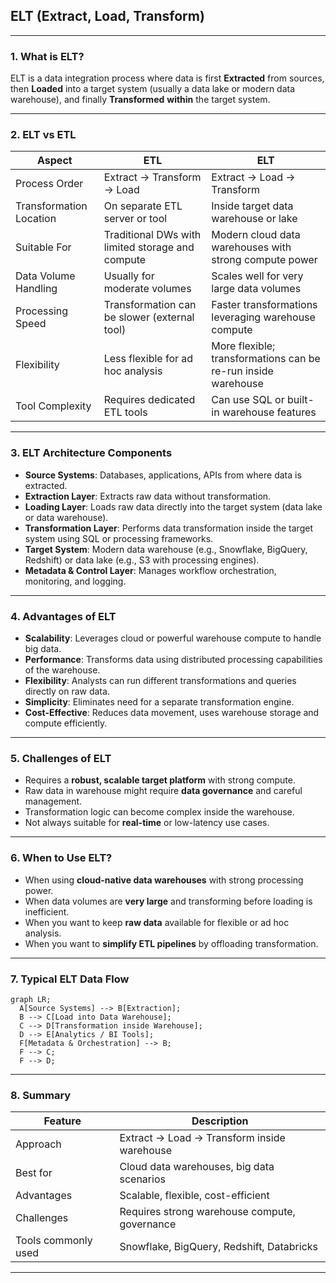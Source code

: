 ## **ELT (Extract, Load, Transform)**

---

### **1. What is ELT?**

ELT is a data integration process where data is first **Extracted** from sources, then **Loaded** into a target system (usually a data lake or modern data warehouse), and finally **Transformed** **within** the target system.

---

### **2. ELT vs ETL**

| Aspect                  | ETL                                              | ELT                                                           |
| ----------------------- | ------------------------------------------------ | ------------------------------------------------------------- |
| Process Order           | Extract → Transform → Load                       | Extract → Load → Transform                                    |
| Transformation Location | On separate ETL server or tool                   | Inside target data warehouse or lake                          |
| Suitable For            | Traditional DWs with limited storage and compute | Modern cloud data warehouses with strong compute power        |
| Data Volume Handling    | Usually for moderate volumes                     | Scales well for very large data volumes                       |
| Processing Speed        | Transformation can be slower (external tool)     | Faster transformations leveraging warehouse compute           |
| Flexibility             | Less flexible for ad hoc analysis                | More flexible; transformations can be re-run inside warehouse |
| Tool Complexity         | Requires dedicated ETL tools                     | Can use SQL or built-in warehouse features                    |

---

### **3. ELT Architecture Components**

* **Source Systems**: Databases, applications, APIs from where data is extracted.
* **Extraction Layer**: Extracts raw data without transformation.
* **Loading Layer**: Loads raw data directly into the target system (data lake or data warehouse).
* **Transformation Layer**: Performs data transformation inside the target system using SQL or processing frameworks.
* **Target System**: Modern data warehouse (e.g., Snowflake, BigQuery, Redshift) or data lake (e.g., S3 with processing engines).
* **Metadata & Control Layer**: Manages workflow orchestration, monitoring, and logging.

---

### **4. Advantages of ELT**

* **Scalability**: Leverages cloud or powerful warehouse compute to handle big data.
* **Performance**: Transforms data using distributed processing capabilities of the warehouse.
* **Flexibility**: Analysts can run different transformations and queries directly on raw data.
* **Simplicity**: Eliminates need for a separate transformation engine.
* **Cost-Effective**: Reduces data movement, uses warehouse storage and compute efficiently.

---

### **5. Challenges of ELT**

* Requires a **robust, scalable target platform** with strong compute.
* Raw data in warehouse might require **data governance** and careful management.
* Transformation logic can become complex inside the warehouse.
* Not always suitable for **real-time** or low-latency use cases.

---

### **6. When to Use ELT?**

* When using **cloud-native data warehouses** with strong processing power.
* When data volumes are **very large** and transforming before loading is inefficient.
* When you want to keep **raw data** available for flexible or ad hoc analysis.
* When you want to **simplify ETL pipelines** by offloading transformation.

---

### **7. Typical ELT Data Flow**

```mermaid
graph LR;
  A[Source Systems] --> B[Extraction];
  B --> C[Load into Data Warehouse];
  C --> D[Transformation inside Warehouse];
  D --> E[Analytics / BI Tools];
  F[Metadata & Orchestration] --> B;
  F --> C;
  F --> D;
```

---

### **8. Summary**

| Feature             | Description                                   |
| ------------------- | --------------------------------------------- |
| Approach            | Extract → Load → Transform inside warehouse   |
| Best for            | Cloud data warehouses, big data scenarios     |
| Advantages          | Scalable, flexible, cost-efficient            |
| Challenges          | Requires strong warehouse compute, governance |
| Tools commonly used | Snowflake, BigQuery, Redshift, Databricks     |

---
